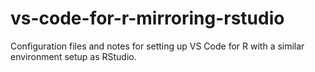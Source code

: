 # vs-code-for-r-mirroring-rstudio
Configuration files and notes for setting up VS Code for R with a similar environment setup as RStudio.
